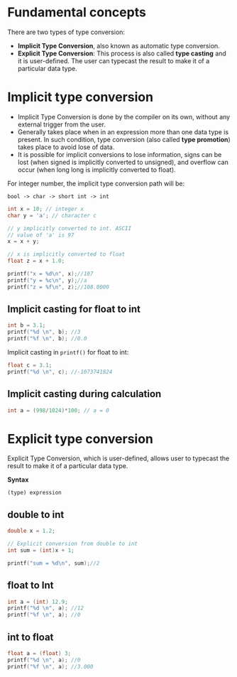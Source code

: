 # Fundamental concepts

There are two types of type conversion:
* **Implicit Type Conversion**, also known as automatic type conversion.
* **Explicit Type Conversion**: This process is also called **type casting** and it is user-defined. The user can typecast the result to make it of a particular data type.

# Implicit type conversion

* Implicit Type Conversion is done by the compiler on its own, without any external trigger from the user.
* Generally takes place when in an expression more than one data type is present. In such condition, type conversion (also called **type promotion**) takes place to avoid lose of data.
* It is possible for implicit conversions to lose information, signs can be lost (when signed is implicitly converted to unsigned), and overflow can occur (when long long is implicitly converted to float).

For integer number, the implicit type conversion path will be:

```
bool -> char -> short int -> int
```

```c
int x = 10; // integer x
char y = 'a'; // character c

// y implicitly converted to int. ASCII
// value of 'a' is 97
x = x + y;

// x is implicitly converted to float
float z = x + 1.0;

printf("x = %d\n", x);//107
printf("y = %c\n", y);//a
printf("z = %f\n", z);//108.0000
```

## Implicit casting for float to int

```c
int b = 3.1;
printf("%d \n", b); //3
printf("%f \n", b); //0.0
```
Implicit casting in ``printf()`` for float to int:
```c
float c = 3.1;
printf("%d \n", c); //-1073741824
```

## Implicit casting during calculation

```c
int a = (998/1024)*100; // a = 0
```

# Explicit type conversion

Explicit Type Conversion, which is user-defined, allows user to typecast the result to make it of a particular data type.

**Syntax**

```
(type) expression
```

## double to int

```c
double x = 1.2;

// Explicit conversion from double to int
int sum = (int)x + 1;

printf("sum = %d\n", sum);//2
```

## float to Int

```c
int a = (int) 12.9;
printf("%d \n", a);	//12
printf("%f \n", a); //0
```

## int to float

```c
float a = (float) 3;
printf("%d \n", a);	//0
printf("%f \n", a); //3.000
```    
